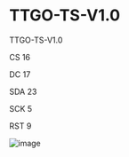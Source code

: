 # TTGO-TS-V1.0
TTGO-TS-V1.0

CS  16

DC  17

SDA 23

SCK 5

RST 9

![image](https://github.com/LilyGO/TTGO-TS-V1.0/blob/master/Image/TS%20V1.0.jpg)
